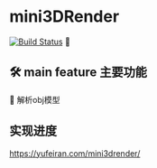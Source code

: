 # mini3DRender
[![Build Status](https://img.shields.io/endpoint.svg?url=https%3A%2F%2Factions-badge.atrox.dev%2Fyufeiran%2Fmini3DRender%2Fbadge%3Fref%3Dmaster&style=flat)](https://actions-badge.atrox.dev/yufeiran/mini3DRender/goto?ref=master)
:rocket:
## :hammer_and_wrench: main feature 主要功能
:dart: 解析obj模型

## 实现进度
https://yufeiran.com/mini3drender/
